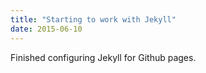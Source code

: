 ```yaml
---
title: "Starting to work with Jekyll"
date: 2015-06-10
---
```


Finished configuring Jekyll for Github pages.